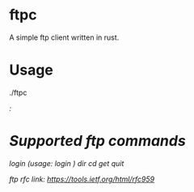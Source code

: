 # ftpc
A simple ftp client written in rust.

# Usage
./ftpc <address>:<port>
  
# Supported ftp commands
login (usage: login <username> <password>)
dir
cd
get
quit
  
ftp rfc link: https://tools.ietf.org/html/rfc959
